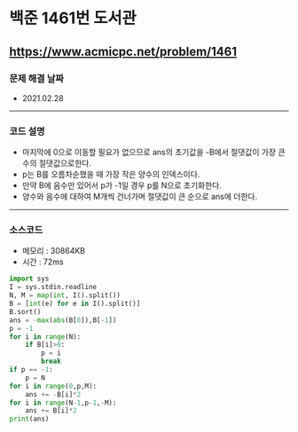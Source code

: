 # 백준 1461번 도서관
https://www.acmicpc.net/problem/1461
---

### 문제 해결 날짜
- 2021.02.28
---

### 코드 설명
- 마지막에 0으로 이동할 필요가 없으므로 ans의 초기값을 -B에서 절댓값이 가장 큰 수의 절댓값으로한다.
- p는 B를 오름차순했을 때 가장 작은 양수의 인덱스이다.
- 만약 B에 음수만 있어서 p가 -1일 경우 p를 N으로 초기화한다.
- 양수와 음수에 대하여 M개씩 건너가며 절댓값이 큰 순으로 ans에 더한다.
---

### 소스코드
- 메모리 : 30864KB
- 시간 : 72ms
```Python
import sys
I = sys.stdin.readline
N, M = map(int, I().split())
B = [int(e) for e in I().split()]
B.sort()
ans = -max(abs(B[0]),B[-1])
p = -1
for i in range(N):
    if B[i]>0:
        p = i
        break
if p == -1:
    p = N
for i in range(0,p,M):
    ans += -B[i]*2
for i in range(N-1,p-1,-M):
    ans += B[i]*2
print(ans)
```